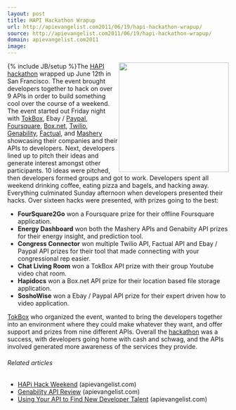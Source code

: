 ```yaml
---
layout: post
title: HAPI Hackathon Wrapup
url: http://apievangelist.com2011/06/19/hapi-hackathon-wrapup/
source: http://apievangelist.com2011/06/19/hapi-hackathon-wrapup/
domain: apievangelist.com2011
image: 
---
```

{% include JB/setup %}<a title="HAPI Hackathon" href="http://www.hapihack.com/"><img src="http://kinlane-productions.s3.amazonaws.com/api-evangelist/HAPI-Hack-Weekend.png"  width="250" align="right" /></a>The <a title="HAPI Hackathon" href="http://www.hapihack.com/">HAPI hackathon</a> wrapped up June 12th in San Francisco. The event brought developers together to hack on over 9 APIs in order to build something cool over the course of a weekend.
The event started out Friday night with <a title="Tokbox" href="http://www.opentok.com/">TokBox</a>, Ebay / <a title="Paypal" href="http://x.com/">Paypal</a>, <a title="Foursquare" href="http://developer.foursquare.com/">Foursquare</a>, <a title="Box.net" href="http://box.net/developers">Box.net</a>, <a title="Twilio" href="http://twilio.com/">Twilio</a>, <a title="Genability" href="http://developer.genability.com/">Genability</a>, <a title="Factual" href="http://www.factual.com/">Factual</a>, and <a title="Mashery" href="http://developer.mashery.com/apis">Mashery</a> showcasing their companies and their APIs to developers.
Next, developers lined up to pitch their ideas and generate interest amongst other participants. 10 ideas were pitched, then developers formed groups and got to work.
Developers spent all weekend drinking coffee, eating pizza and bagels, and hacking away. Everything culminated Sunday afternoon when developers presented their hacks.
Over sixteen hacks were presented, with prizes going to the best:
<ul>
     <li>
          <strong>FourSquare2Go</strong> won a Foursquare prize for their offline Foursquare application.
     </li>
     <li>
          <strong>Energy Dashboard</strong> won both the Mashery APIs and Genabiity API prizes for their energy insight, and prediction tool.
     </li>
     <li>
          <strong>Congress Connector</strong> won multiple Twilio API, Factual API and Ebay / Paypal API prizes for their tool that made connecting with your congressional rep easier.
     </li>
     <li>
          <strong>Chat Living Room</strong> won a TokBox API prize with their group Youtube video chat room.
     </li>
     <li>
          <strong>Hapidocs</strong> won a Box.net API prize for their location based file storage application.
     </li>
     <li>
          <strong>SoshoWise</strong> won a Ebay / Paypal API prize for their expert driven how to video application.
     </li>
</ul><a title="TokBox" href="http://www.tokbox.com/">TokBox</a> who organized the event, wanted to bring the developers together into an environment where they could make whatever they want, and offer support and prizes from nine different APIs.
Overall the <a title="Hackathon" href="http://www.apievangelist.com/hackathons-and-contests.php">hackathon</a> was a success, with developers going home with cash and schwag, and the APIs involved generated more awareness of the services they provide.
<h6 class="zemanta-related-title c2">
     Related articles
</h6>
<ul class="zemanta-article-ul">
     <li class="zemanta-article-ul-li">
          <a href="http://blog.apievangelist.com/2011/06/08/hapi-hack-weekend/">HAPi Hack Weekend</a> (apievangelist.com)
     </li>
     <li class="zemanta-article-ul-li">
          <a href="http://blog.apievangelist.com/2011/06/18/1775/">Genability API Review</a> (apievangelist.com)
     </li>
     <li class="zemanta-article-ul-li">
          <a href="http://blog.apievangelist.com/2011/06/13/using-your-api-to-find-new-developer-talent/">Using Your API to Find New Developer Talent</a> (apievangelist.com)
     </li>
</ul>
